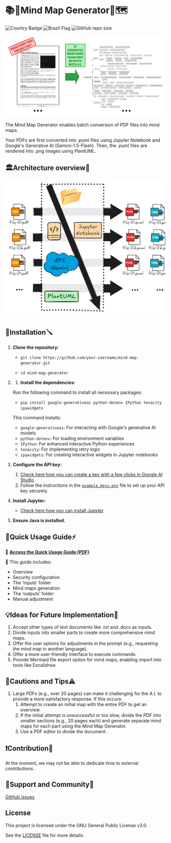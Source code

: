 # 📚📄Mind Map Generator💭🗺️

![Country Badge](https://img.shields.io/badge/COUNTRY-gray?style=for-the-badge&labelColor=gray&logoWidth=0)
<img src="https://flagpedia.net/data/flags/h80/br.png" alt="Brazil Flag" height="28" /> ![GitHub repo size](https://img.shields.io/github/repo-size/diego-o-leite/mind-map-generator?style=for-the-badge) 


![](https://raw.githubusercontent.com/diego-o-leite/assets/main/mind-map-generator/img/cover_image.png)


The Mind Map Generator enables batch conversion of PDF files into mind maps.

Your PDFs are first converted into .puml files using Jupyter Notebook and Google's Generative AI (Gemini-1.5-Flash). Then, the .puml files are rendered into .png images using PlantUML.

## 🏛️Architecture overview📐

![](https://raw.githubusercontent.com/diego-o-leite/assets/main/mind-map-generator/img/architecture%20overview.png)

## 🔧Installation🪛

1. **Clone the repository:**
   
   - `git clone https://github.com/your-username/mind-map-generator.git`

   - `cd mind-map-generator`

1. 1. **Install the dependencies:**
   
   Run the following command to install all necessary packages:

      - `pip install google-generativeai python-dotenv IPython tenacity ipywidgets`

   This command installs:
   - `google-generativeai`: For interacting with Google's generative AI models
   - `python-dotenv`: For loading environment variables
   - `IPython`: For enhanced interactive Python experiences
   - `tenacity`: For implementing retry logic
   - `ipywidgets`: For creating interactive widgets in Jupyter notebooks

1. **Configure the API key:**
   1. [Check here how you can create a key with a few clicks in Google AI Studio](https://ai.google.dev/gemini-api/docs/api-key#windows)
   1. Follow the instructions in the [`example_keys.env`](example_keys.env) file to set up your API key securely.

1. **Install Jupyter:**
    - [Check here how you can install Jupyter](https://jupyter.org/install)

1. **Ensure Java is installed.**


## 📖Quick Usage Guide⚡

🔗 **[Access the Quick Usage Guide (PDF)](https://diego-o-leite.github.io/assets/mind-map-generator/documents/usage_guide.pdf)**

📌 This guide includes:
- Overview
- Security configuration
- The ‘inputs’ folder
- Mind maps generation
- The ‘outputs’ folder
- Manual adjustment


## 💡Ideas for Future Implementation🔮

1. Accept other types of text documents like .txt and .docx as inputs.
1. Divide inputs into smaller parts to create more comprehensive mind maps.
1. Offer the user options for adjustments in the prompt (e.g., requesting the mind map in another language).
1. Offer a more user-friendly interface to execute  commands.
1. Provide Mermaid file export option for mind maps, enabling import into tools like Excalidraw.

## 🚧Cautions and Tips⚠️

1. Large PDFs (e.g., over 20 pages) can make it challenging for the A.I. to provide a more satisfactory response. If this occurs:
   1. Attempt to create an initial map with the entire PDF to get an overview.
   1. If the initial attempt is unsuccessful or too slow, divide the PDF into smaller sections (e.g., 20 pages each) and generate separate mind maps for each part using the Mind Map Generator.
   1. Use a PDF editor to divide the document.


## ❗Contribution🤝

At the moment, we may not be able to dedicate time to external contributions.

## 🤗Support and Community🧩

[GitHub issues](https://github.com/diego-o-leite/mind-map-generator/issues/)

## License

This project is licensed under the GNU General Public License v3.0.

See the [LICENSE](LICENSE) file for more details.
